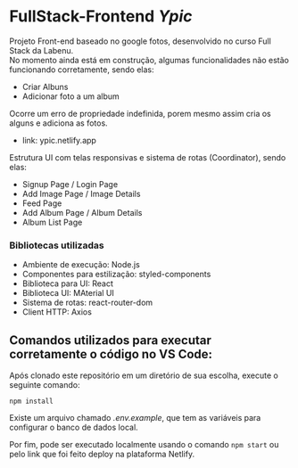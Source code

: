# FullStack-Frontend *Ypic*

Projeto Front-end baseado no google fotos, desenvolvido no curso Full Stack da Labenu. <br/>
No momento ainda está em construção, algumas funcionalidades não estão funcionando corretamente, sendo elas: <br/>
- Criar Albuns
- Adicionar foto a um album

Ocorre um erro de propriedade indefinida, porem mesmo assim cria os alguns e adiciona as fotos. <br/>

- link:  ypic.netlify.app

Estrutura UI com telas responsivas e sistema de rotas (Coordinator), sendo elas:

- Signup Page / Login Page
- Add Image Page / Image Details
- Feed Page
- Add Album Page / Album Details
- Album List Page

### Bibliotecas utilizadas

- Ambiente de execução: Node.js
- Componentes para estilização: styled-components
- Biblioteca para UI: React
- Biblioteca UI: MAterial UI
- Sistema de rotas: react-router-dom
- Client HTTP: Axios

## Comandos utilizados para executar corretamente o código no VS Code:

Após clonado este repositório em um diretório de sua escolha, execute o seguinte comando:
```
npm install
```
Existe um arquivo chamado *.env.example*, que tem as variáveis para configurar o banco de dados local. <br/>

Por fim, pode ser executado localmente usando o comando `npm start`  ou pelo link que foi feito deploy na plataforma Netlify.
